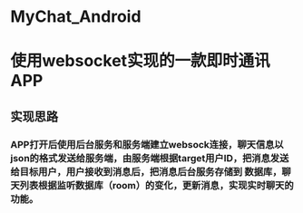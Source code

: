 # MyChat_Android

# 使用websocket实现的一款即时通讯APP<br/>

## 实现思路
### APP打开后使用后台服务和服务端建立websock连接，聊天信息以json的格式发送给服务端，由服务端根据target用户ID，把消息发送给目标用户，用户接收到消息后，把消息后台服务存储到 数据库，聊天列表根据监听数据库（room）的变化，更新消息，实现实时聊天的功能。
